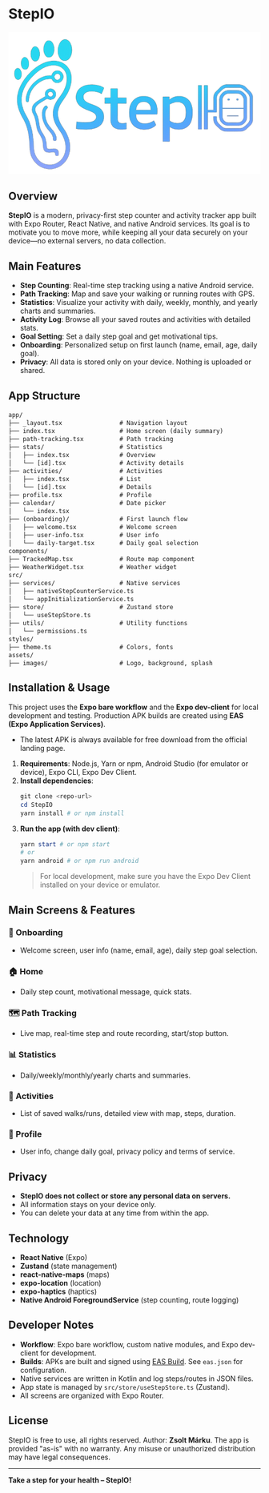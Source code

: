 # StepIO

![StepIO Logo](./assets/images/stepio-logo.webp)

## Overview

**StepIO** is a modern, privacy-first step counter and activity tracker app built with Expo Router, React Native, and native Android services. Its goal is to motivate you to move more, while keeping all your data securely on your device—no external servers, no data collection.

## Main Features

- **Step Counting**: Real-time step tracking using a native Android service.
- **Path Tracking**: Map and save your walking or running routes with GPS.
- **Statistics**: Visualize your activity with daily, weekly, monthly, and yearly charts and summaries.
- **Activity Log**: Browse all your saved routes and activities with detailed stats.
- **Goal Setting**: Set a daily step goal and get motivational tips.
- **Onboarding**: Personalized setup on first launch (name, email, age, daily goal).
- **Privacy**: All data is stored only on your device. Nothing is uploaded or shared.

## App Structure

```
app/
├── _layout.tsx                # Navigation layout
├── index.tsx                  # Home screen (daily summary)
├── path-tracking.tsx          # Path tracking
├── stats/                     # Statistics
│   ├── index.tsx              # Overview
│   └── [id].tsx               # Activity details
├── activities/                # Activities
│   ├── index.tsx              # List
│   └── [id].tsx               # Details
├── profile.tsx                # Profile
├── calendar/                  # Date picker
│   └── index.tsx
├── (onboarding)/              # First launch flow
│   ├── welcome.tsx            # Welcome screen
│   ├── user-info.tsx          # User info
│   └── daily-target.tsx       # Daily goal selection
components/
├── TrackedMap.tsx             # Route map component
├── WeatherWidget.tsx          # Weather widget
src/
├── services/                  # Native services
│   ├── nativeStepCounterService.ts
│   └── appInitializationService.ts
├── store/                     # Zustand store
│   └── useStepStore.ts
├── utils/                     # Utility functions
│   └── permissions.ts
styles/
├── theme.ts                   # Colors, fonts
assets/
├── images/                    # Logo, background, splash
```

## Installation & Usage

This project uses the **Expo bare workflow** and the **Expo dev-client** for local development and testing. Production APK builds are created using **EAS (Expo Application Services)**.

- The latest APK is always available for free download from the official landing page.

1. **Requirements**: Node.js, Yarn or npm, Android Studio (for emulator or device), Expo CLI, Expo Dev Client.
2. **Install dependencies**:
   ```powershell
   git clone <repo-url>
   cd StepIO
   yarn install # or npm install
   ```
3. **Run the app (with dev client)**:
   ```powershell
   yarn start # or npm start
   # or
   yarn android # or npm run android
   ```
   > For local development, make sure you have the Expo Dev Client installed on your device or emulator.

## Main Screens & Features

### 👋 Onboarding

- Welcome screen, user info (name, email, age), daily step goal selection.

### 🏠 Home

- Daily step count, motivational message, quick stats.

### 🗺️ Path Tracking

- Live map, real-time step and route recording, start/stop button.

### 📊 Statistics

- Daily/weekly/monthly/yearly charts and summaries.

### 🏃 Activities

- List of saved walks/runs, detailed view with map, steps, duration.

### 👤 Profile

- User info, change daily goal, privacy policy and terms of service.

## Privacy

- **StepIO does not collect or store any personal data on servers.**
- All information stays on your device only.
- You can delete your data at any time from within the app.

## Technology

- **React Native** (Expo)
- **Zustand** (state management)
- **react-native-maps** (maps)
- **expo-location** (location)
- **expo-haptics** (haptics)
- **Native Android ForegroundService** (step counting, route logging)

## Developer Notes

- **Workflow**: Expo bare workflow, custom native modules, and Expo dev-client for development.
- **Builds**: APKs are built and signed using [EAS Build](https://docs.expo.dev/build/introduction/). See `eas.json` for configuration.
- Native services are written in Kotlin and log steps/routes in JSON files.
- App state is managed by `src/store/useStepStore.ts` (Zustand).
- All screens are organized with Expo Router.

## License

StepIO is free to use, all rights reserved. Author: **Zsolt Márku**. The app is provided "as-is" with no warranty. Any misuse or unauthorized distribution may have legal consequences.

---

**Take a step for your health – StepIO!**
